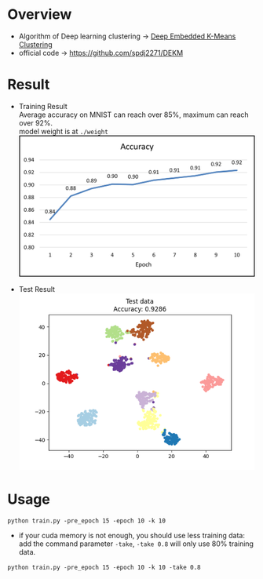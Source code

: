 # Overview
- Algorithm of Deep learning clustering -> [Deep Embedded K-Means Clustering](https://arxiv.org/abs/2109.15149)
- official code -> https://github.com/spdj2271/DEKM

# Result
- Training Result  
Average accuracy on MNIST can reach over 85%, maximum can reach over 92%.  
model weight is at `./weight`
![](assets/train.png)

- Test Result
![](weight/test.png)

# Usage
```
python train.py -pre_epoch 15 -epoch 10 -k 10
```
- if your cuda memory is not enough, you should use less training data:  
add the command parameter `-take`, `-take 0.8` will only use 80% training data. 
```
python train.py -pre_epoch 15 -epoch 10 -k 10 -take 0.8
```
